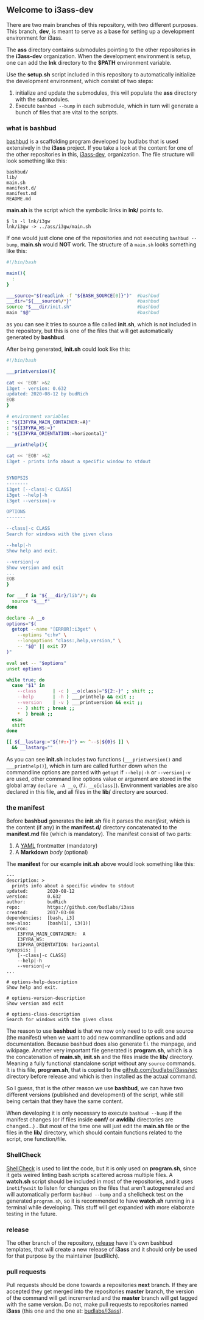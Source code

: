 ## Welcome to i3ass-dev

There are two main branches of this repository,
with two different purposes.
This branch, **dev**, 
is meant to serve as a base for setting up a development environment for i3ass. 

The **ass** directory contains submodules pointing to the other repositories in the **i3ass-dev** organization. 
When the development environment is setup, 
one can add the **lnk** directory to the **$PATH** environment variable.  

Use the **setup.sh** script included in this repository to automatically initialize the development environment,
which consist of two steps:  

1. initialize and update the submodules, this will populate the **ass** directory with the submodules.
2. Execute `bashbud --bump` in each submodule, which in turn will generate a bunch of files that are vital to the scripts.

### what is bashbud

[bashbud](https://github.com/budlabs/bashbud) is a scaffolding program developed by budlabs that is used extensively in the **i3ass** project.
If you take a look at the content for one of the other repositories in this,
[i3ass-dev](https://github.com/i3ass-dev), organization.
The file structure will look something like this:  

```
bashbud/
lib/
main.sh
manifest.d/
manifest.md
README.md
```

**main.sh** is the script which the symbolic links in **lnk/** points to. 

``` shell
$ ls -l lnk/i3gw
lnk/i3gw -> ../ass/i3gw/main.sh
```

If one would just clone one of the repositories and not executing `bashbud --bump`,
**main.sh** would **NOT** work. The structure of a `main.sh` looks something like this:  

``` bash
#!/bin/bash

main(){
  :
}

___source="$(readlink -f "${BASH_SOURCE[0]}")"  #bashbud
___dir="${___source%/*}"                        #bashbud
source "$___dir/init.sh"                        #bashbud
main "$@"                                       #bashbud
```

as you can see it tries to source a file called **init.sh**, which is not included in the repository, but this is one of the files that will get automatically generated by **bashbud**.

After being generated, **init.sh** could look like this:  
``` bash
#!/bin/bash

___printversion(){
  
cat << 'EOB' >&2
i3get - version: 0.632
updated: 2020-08-12 by budRich
EOB
}

# environment variables
: "${I3FYRA_MAIN_CONTAINER:=A}"
: "${I3FYRA_WS:=}"
: "${I3FYRA_ORIENTATION:=horizontal}"

___printhelp(){
  
cat << 'EOB' >&2
i3get - prints info about a specific window to stdout


SYNOPSIS
--------
i3get [--class|-c CLASS]     
i3get --help|-h
i3get --version|-v

OPTIONS
-------

--class|-c CLASS  
Search for windows with the given class

--help|-h  
Show help and exit.

--version|-v  
Show version and exit
...
EOB
}

for ___f in "${___dir}/lib"/*; do
  source "$___f"
done

declare -A __o
options="$(
  getopt --name "[ERROR]:i3get" \
    --options "c:hv" \
    --longoptions "class:,help,version," \
    -- "$@" || exit 77
)"

eval set -- "$options"
unset options

while true; do
  case "$1" in
    --class      | -c ) __o[class]="${2:-}" ; shift ;;
    --help       | -h ) ___printhelp && exit ;;
    --version    | -v ) ___printversion && exit ;;
    -- ) shift ; break ;;
    *  ) break ;;
  esac
  shift
done

[[ ${__lastarg:="${!#:-}"} =~ ^--$|${0}$ ]] \
  && __lastarg="" 
```

As you can see **init.sh** includes two functions (`___printversion()` and `___printhelp()`), which in turn are called further down when the commandline options are parsed with `getopt` if `--help|-h` or `--version|-v` are used, other command line options value or argument are stored in the global array `declare -A __o`, (f.i. `__o[class]`). Environment variables are also declared in this file, and all files in the **lib/** directory are sourced.  

### the manifest

Before **bashbud** generates the **init.sh** file it parses the *manifest*, which is the content (if any) in the **manifest.d/** directory concatenated to the **manifest.md** file (which is mandatory). The manifest consist of two parts:  

1. A [YAML](https://en.wikipedia.org/wiki/YAML) frontmatter (mandatory)
2. A **Markdown** *body* (optional)

The **manifest** for our example **init.sh** above would look something like this:  

```
---
description: >
  prints info about a specific window to stdout
updated:       2020-08-12
version:       0.632
author:        budRich
repo:          https://github.com/budlabs/i3ass
created:       2017-03-08
dependencies:  [bash, i3]
see-also:      [bash(1), i3(1)]
environ:
    I3FYRA_MAIN_CONTAINER:  A
    I3FYRA_WS:
    I3FYRA_ORIENTATION: horizontal
synopsis: |
    [--class|-c CLASS]      
    --help|-h
    --version|-v
...

# options-help-description
Show help and exit.

# options-version-description
Show version and exit

# options-class-description
Search for windows with the given class
```

The reason to use **bashbud** is that we now only need to to edit one source (the manifest) when we want to add new commandline options and add documentation. Because bashbud does also generate f.i. the manpage, and wikipage. Another very important file generated is **program.sh**, which is a the concatenation of **main.sh**, **init.sh** and the files inside the **lib/** directory. Meaning a fully functional standalone script without any `source` commands. It is this file, **program.sh**, that is copied to the [github.com/budlabs/i3ass/src](https://github.com/budlabs/i3ass/src) directory before release and which is then installed as the actual command.  

So I guess, that is the other reason we use **bashbud**, 
we can have two different versions (published and development) of the script, 
while still being certain that they have the same content.

When developing it is only necessary to execute `bashbud --bump` if the manifest changes (or if files inside **conf/** or **awklib/** directories are changed...) .
But most of the time one will just edit the **main.sh** file or the files in the **lib/** directory,
which should contain functions related to the script, one function/file.  

### ShellCheck

[ShellCheck](https://www.shellcheck.net/) is used to lint the code,
but it is only used on **program.sh**,
since it gets weired linting bash scripts scattered across multiple files.
A **watch.sh** script should be included in most of the repositories,
and it uses `inotifywait` to listen for changes on the files that aren't autogenerated and will automatically perform `bashbud --bump` and a shellcheck test on the generated `program.sh`, so it is recommended to have **watch.sh** running in a terminal while developing. This stuff will get expanded with more elaborate testing in the future.  

### release

The other branch of the repository, [release](https://github.com/i3ass-dev/i3ass/tree/release) have it's own bashbud templates, that will create a new release of **i3ass** and it should only be used for that purpose by the maintainer (budRich).  

### pull requests

Pull requests should be done towards a repositories **next** branch.
If they are accepted they get merged into the repositories **master** branch,
the version of the command will get incremented and the **master** branch will get tagged with the same version. Do not, make pull requests to repositories named **i3ass** (this one and the one at: [budlabs/i3ass](https://github.com/budlabs/i3ass)).
